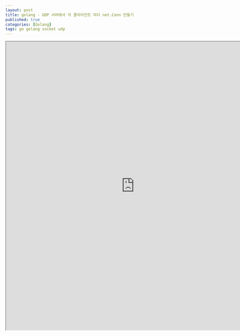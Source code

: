 ```yaml
---
layout: post
title: golang - UDP 서버에서 각 클라이언트 마다 net.Conn 만들기
published: true
categories: [Golang]
tags: go golang socket udp
---
```

<iframe width="800" height="900" src="https://docs.google.com/document/d/e/2PACX-1vRrhf4uyngpnUXdwJl4lfaYnVMyfqzQ-K2tJ2zDNbmDxxVP1vBacAksZ7TQwFKx1eziD1WsdD1AiDkL/pub?embedded=true"></iframe>    
  